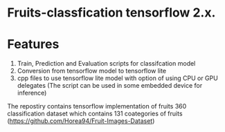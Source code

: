 # Fruits-classfication tensorflow 2.x. 
# Features
1. Train, Prediction and Evaluation scripts for classifcation model
2. Conversion from tensorflow model to tensorflow lite
3. cpp files to use tensorflow lite model with option of using CPU or GPU delegates (The script can be used in some embedded device for inference)


The repostiry contains tensorflow implementation of fruits 360 classification dataset which contains 131 coategories of fruits (https://github.com/Horea94/Fruit-Images-Dataset)
